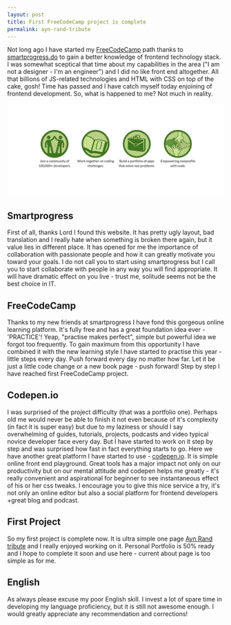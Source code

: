 ```yaml
---
layout: post
title: First FreeCodeCamp project is complete
permalink: ayn-rand-tribute
---
```


Not long ago I have started my [FreeCodeCamp](http://www.freecodecamp.com/lancelote)
path thanks to [smartprogress.do](https://smartprogress.do/goal/162912/) to
gain a better knowledge of frontend technology stack. I was somewhat sceptical
that time about my capabilities in the area ("I am not a designer - I'm an
engineer") and I did no like front end altogether. All that billions of
JS-related technologies and HTML with CSS on top of the cake, gosh! Time has passed
and I have catch myself today enjoining of frontend development. So, what is
happened to me? Not much in reality.

![center](../assets/2016-02-18-ayn-rand-tribute/smartprogress.jpg)

## Smartprogress

First of all, thanks Lord I found this website. It has pretty ugly layout, bad
translation and I really hate when something is broken there again, but it
value lies in different place. It has opened for me the importance of
collaboration with passionate people and how it can greatly motivate you
toward your goals. I do not call you to start using smartprogress but I call
you to start collaborate with people in any way you will find appropriate. It will
have dramatic effect on you live - trust me, solitude seems not be the best
choice in IT.

## FreeCodeCamp

Thanks to my new friends at smartprogress I have fond this gorgeous online learning
platform. It's fully free and has a great foundation idea ever - 'PRACTICE'! 
Yeap, "practise makes perfect", simple but powerful idea we forgot too
frequently. To gain maximum from this opportunity I have combined it with
the new learning style I have started to practise this year - little steps every day.
Push forward every day no matter how far. Let it be just a little code change
or a new book page - push forward! Step by step I have reached first FreeCodeCamp
project.

## Codepen.io

I was surprised of the project difficulty (that was a portfolio one).
Perhaps old me would never be able to finish it not even because
of it's complexity (in fact it is super easy) but due to my laziness or should
I say overwhelming of guides, tutorials, projects, podcasts and video typical
novice developer face every day. But I have started to work on it step by step and was
surprised how fast in fact everything starts to go. Here we have another
great platform I have started to use - [codepen.io](http://codepen.io/). It is simple
online front end playground. Great tools has a major impact not only on our
productivity but on our mental attitude and codepen helps me greatly - it's
really convenient and aspirational for beginner to see instantaneous effect
of his or her css tweaks. I encourage you to give this nice service a try, it's not only
an online editor but also a social platform for frontend developers +great blog
and podcast.

## First Project

So my first project is complete now. It is ultra simple one page
[Ayn Rand tribute](http://codepen.io/lancelote/full/OMqbMx/) and I really
enjoyed working on it. Personal Portfolio is 50% ready and I hope to complete
it soon and use here - current about page is too simple as for me.

## English

As always please excuse my poor English skill. I invest a lot of spare time in
developing my language proficiency, but it is still not awesome enough. I would
greatly appreciate any recommendation and corrections!
